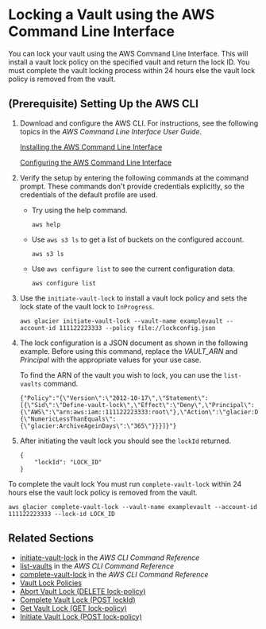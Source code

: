 # Locking a Vault using the AWS Command Line Interface<a name="vault-lock-how-to-cli"></a>

You can lock your vault using the AWS Command Line Interface\. This will install a vault lock policy on the specified vault and return the lock ID\. You must complete the vault locking process within 24 hours else the vault lock policy is removed from the vault\.

## \(Prerequisite\) Setting Up the AWS CLI<a name="Creating-Vaults-CLI-Setup"></a>

1. Download and configure the AWS CLI\. For instructions, see the following topics in the *AWS Command Line Interface User Guide*\. 

    [Installing the AWS Command Line Interface](https://docs.aws.amazon.com/cli/latest/userguide/installing.html) 

   [Configuring the AWS Command Line Interface](https://docs.aws.amazon.com/cli/latest/userguide/cli-chap-getting-started.html)

1. Verify the setup by entering the following commands at the command prompt\. These commands don't provide credentials explicitly, so the credentials of the default profile are used\.
   + Try using the help command\.

     ```
     aws help
     ```
   + Use `aws s3 ls` to get a list of buckets on the configured account\.

     ```
     aws s3 ls
     ```
   + Use `aws configure list` to see the current configuration data\.

     ```
     aws configure list
     ```

1. Use the `initiate-vault-lock` to install a vault lock policy and sets the lock state of the vault lock to `InProgress`\.

   ```
   aws glacier initiate-vault-lock --vault-name examplevault --account-id 111122223333 --policy file://lockconfig.json
   ```

1. The lock configuration is a JSON document as shown in the following example\. Before using this command, replace the *VAULT\_ARN* and *Principal* with the appropriate values for your use case\. 

   To find the ARN of the vault you wish to lock, you can use the `list-vaults` command\. 

   ```
   {"Policy":"{\"Version\":\"2012-10-17\",\"Statement\":[{\"Sid\":\"Define-vault-lock\",\"Effect\":\"Deny\",\"Principal\":{\"AWS\":\"arn:aws:iam::111122223333:root\"},\"Action\":\"glacier:DeleteArchive\",\"Resource\":\"VAULT_ARN\",\"Condition\":{\"NumericLessThanEquals\":{\"glacier:ArchiveAgeinDays\":\"365\"}}}]}"}
   ```

1. After initiating the vault lock you should see the `lockId` returned\. 

   ```
   {
       "lockId": "LOCK_ID"
   }
   ```

To complete the vault lock You must run `complete-vault-lock` within 24 hours else the vault lock policy is removed from the vault\.

```
aws glacier complete-vault-lock --vault-name examplevault --account-id 111122223333 --lock-id LOCK_ID
```

## Related Sections<a name="related-sections-vault-lock-how-to-cli"></a>
+ [initiate\-vault\-lock](https://docs.aws.amazon.com/cli/latest/reference/glacier/initiate-vault-lock.html) in the *AWS CLI Command Reference*
+ [list\-vaults](https://docs.aws.amazon.com/cli/latest/reference/glacier/list-vaults.html) in the *AWS CLI Command Reference*
+ [complete\-vault\-lock](https://docs.aws.amazon.com/cli/latest/reference/glacier/complete-vault-lock.html) in the *AWS CLI Command Reference*
+ [Vault Lock Policies](vault-lock-policy.md)
+ [Abort Vault Lock \(DELETE lock\-policy\)](api-AbortVaultLock.md)
+ [Complete Vault Lock \(POST lockId\)](api-CompleteVaultLock.md)
+ [Get Vault Lock \(GET lock\-policy\)](api-GetVaultLock.md)
+ [Initiate Vault Lock \(POST lock\-policy\)](api-InitiateVaultLock.md)
